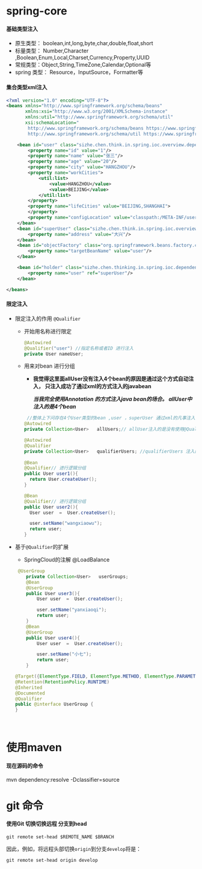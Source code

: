# spring-core

####  基础类型注入
- 原生类型： boolean,int,long,byte,char,double,float,short
- 标量类型： Number,Character ,Boolean,Enum,Local,Charset,Currency,Property,UUID
- 常规类型：Object,String,TimeZone,Calendar,Optional等
- spring 类型： Resource，InputSource，Formatter等

#### 集合类型xml注入

``` xml
<?xml version="1.0" encoding="UTF-8"?>
<beans xmlns="http://www.springframework.org/schema/beans"
       xmlns:xsi="http://www.w3.org/2001/XMLSchema-instance"
       xmlns:util="http://www.springframework.org/schema/util"
       xsi:schemaLocation="
        http://www.springframework.org/schema/beans https://www.springframework.org/schema/beans/spring-beans.xsd
        http://www.springframework.org/schema/util https://www.springframework.org/schema/util/spring-util.xsd">

    <bean id="user" class="sizhe.chen.think.in.spring.ioc.overview.dependency.domain.User">
        <property name="id" value="1"/>
        <property name="name" value="张三"/>
        <property name="age" value="20"/>
        <property name="city" value="HANGZHOU"/>
        <property name="workCities">
            <util:list>
                <value>HANGZHOU</value>
                <value>BEIJING</value>
            </util:list>
        </property>
        <property name="lifeCities" value="BEIJING,SHANGHAI">
        </property>
        <property name="configLocation" value="classpath:/META-INF/user-config.properties"/>
    </bean>
    <bean id="superUser" class="sizhe.chen.think.in.spring.ioc.overview.dependency.domain.SuperUser" parent="user" primary="true">
        <property name="address" value="大兴"/>
    </bean>
    <bean id="objectFactory" class="org.springframework.beans.factory.config.ObjectFactoryCreatingFactoryBean">
        <property name="targetBeanName" value="user"/>
    </bean>

    <bean id="holder" class="sizhe.chen.thinking.in.spring.ioc.dependency.injection.UserHolder" >
        <property name="user" ref="superUser"/>
    </bean>

</beans>
```

#### 限定注入

* 限定注入的作用 `@Qualifier`
  * 开始用名称进行限定

    ``` java
    @Autowired
    @Qualifier("user") //指定名称或者ID 进行注入
    private User nameUser;
    ```
    
  * 用来对bean 进行分组
  
    * **我觉得这里面allUser没有注入4个bean的原因是通过这个方式自动注入， 只注入成功了通过xml的方式注入的javabean**
    
      ***当我完全使用Annotation 的方式注入java bean的场合。 allUser中注入的是4个bean***
    
    ```java
     //整体上下问存在4个User类型的bean ,user ，superUser 通过xml的凡事注入， 两个通过java注解的方式进行注入
    @Autowired
    private Collection<User>   allUsers;// allUser注入的是没有使用@Qualifer 注入的两个通过XML注入的bean
    
    @Autowired
    @Qualifier
    private Collection<User>   qualifierUsers; //qualifierUsers 注入的是通过@Qualifer注入的两个
    																					//使用java注解的方式注入的bean
    @Bean
    @Qualifier// 进行逻辑分组
    public User user1(){
      return User.createUser();
    }
    
    @Bean
    @Qualifier// 进行逻辑分组
    public User user2(){
      User user  =  User.createUser();
    
      user.setName("wangxiaowu");
      return user;
    }
    ```
  
* 基于`@Qualifier`的扩展

  * SpringCloud的注解 @LoadBalance
  
  ``` java
   @UserGroup
      private Collection<User>   userGroups;
      @Bean
      @UserGroup
      public User user3(){
          User user  =  User.createUser();
  
          user.setName("yanxiaoqi");
          return user;
      }
      @Bean
      @UserGroup
      public User user4(){
          User user  =  User.createUser();
  
          user.setName("小七");
          return user;
      }
  
  @Target({ElementType.FIELD, ElementType.METHOD, ElementType.PARAMETER, ElementType.TYPE, ElementType.ANNOTATION_TYPE})
  @Retention(RetentionPolicy.RUNTIME)
  @Inherited
  @Documented
  @Qualifier
  public @interface UserGroup {
  }
  
  ```
  
  

​    



# 使用maven

#### 现在源码的命令

mvn dependency:resolve -Dclassifier=source

# git 命令

#### 使用Git 切换切换远程 分支到head

``` git
git remote set-head $REMOTE_NAME $BRANCH
```

因此，例如，将远程头部切换`origin`到分支`develop`将是：

```
git remote set-head origin develop
```











